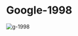 # Google-1998
![g-1998](https://user-images.githubusercontent.com/22795751/152818759-b2072ba6-fc32-4f75-950f-1d87ced498f2.png)
